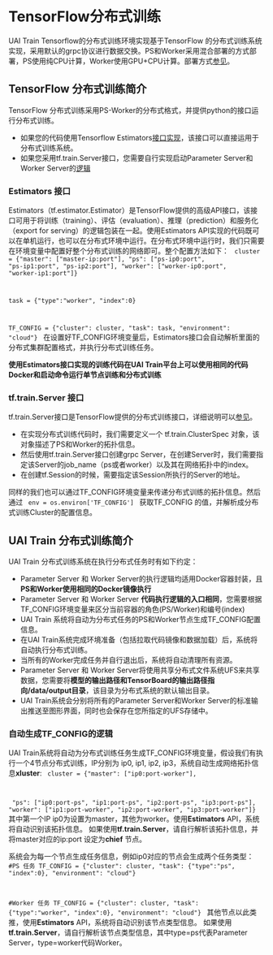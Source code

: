 

# TensorFlow分布式训练
UAI Train Tensorflow的分布式训练环境实现基于TensorFlow 的分布式训练系统实现，采用默认的grpc协议进行数据交换。PS和Worker采用混合部署的方式部署，PS使用纯CPU计算，Worker使用GPU+CPU计算。部署方式[参见](uai-train/introduction/distributed-job/intro)。

## TensorFlow 分布式训练简介
TensorFlow 分布式训练采用PS-Worker的分布式格式，并提供python的接口运行分布式训练。

  * 如果您的代码使用Tensorflow Estimators[接口实现](https://www.tensorflow.org/programmers_guide/estimators)，该接口可以直接运用于分布式训练系统。
  * 如果您采用tf.train.Server接口，您需要自行实现启动Parameter Server和Worker Server的[逻辑](https://www.tensorflow.org/deploy/distributed)

### Estimators 接口
Estimators（tf.estimator.Estimator）是TensorFlow提供的高级API接口，该接口可用于将训练（training）、评估（evaluation）、推理（prediction）和服务化（export for serving）的逻辑包装在一起。使用Estimators API实现的代码既可以在单机运行，也可以在分布式环境中运行。在分布式环境中运行时，我们只需要在环境变量中配置好整个分布式训练的网络即可。整个配置方法如下：
<code>
 cluster = {"master": ["master-ip:port"],
            "ps": ["ps-ip0:port", "ps-ip1:port", "ps-ip2:port"],
            "worker": ["worker-ip0:port", "worker-ip1:port"]}

task = {"type":"worker", "index":0}

 TF_CONFIG = {"cluster": cluster,
    	       "task": task,
               "environment": "cloud"}
</code>
在设置好TF_CONFIG环境变量后，Estimators接口会自动解析里面的分布式集群配置格式，并执行分布式训练任务。

**使用Estimators接口实现的训练代码在UAI Train平台上可以使用相同的代码Docker和启动命令运行单节点训练和分布式训练**

### tf.train.Server 接口
tf.train.Server接口是TensorFlow提供的分布式训练接口，详细说明可以[参见](https://www.tensorflow.org/deploy/distributed)。

  - 在实现分布式训练代码时，我们需要定义一个 tf.train.ClusterSpec 对象，该对象描述了PS和Worker的拓扑信息。
  - 然后使用tf.train.Server接口创建grpc Server，在创建Server时，我们需要指定该Server的job\_name（ps或者worker）以及其在网络拓扑中的index。
  - 在创建tf.Session的时候，需要指定该Session所执行的Server的地址。

同样的我们也可以通过TF\_CONFIG环境变量来传递分布式训练的拓扑信息。然后通过
<code>
	env = os.environ['TF_CONFIG']
</code>
获取TF\_CONFIG 的值，并解析成分布式训练Cluster的配置信息。

## UAI Train 分布式训练简介
UAI Train 分布式训练系统在执行分布式任务时有如下约定：

  * Parameter Server 和 Worker Server的执行逻辑均适用Docker容器封装，且**PS和Worker使用相同的Docker镜像执行**
  * Parameter Server 和 Worker Server **代码执行逻辑的入口相同**，您需要根据TF\_CONFIG环境变量来区分当前容器的角色(PS/Worker)和编号(index)
  * UAI Train 系统将自动为分布式任务的PS和Worker节点生成TF\_CONFIG配置信息。
  * 在UAI Train系统完成环境准备（包括拉取代码镜像和数据加载）后，系统将自动执行分布式训练。
  * 当所有的Worker完成任务并自行退出后，系统将自动清理所有资源。
  * Parameter Server 和 Worker Server将使用共享分布式文件系统UFS来共享数据，您需要将**模型的输出路径和TensorBoard的输出路径指向/data/output目录**，该目录为分布式系统的默认输出目录。
  * UAI Train系统会分别将所有的Parameter Server和Worker Server的标准输出推送至图形界面，同时也会保存在您所指定的UFS存储中。

### 自动生成TF_CONFIG的逻辑
UAI Train系统将自动为分布式训练任务生成TF\_CONFIG环境变量，假设我们有执行一个4节点分布式训练，IP分别为 ip0, ip1, ip2, ip3，系统自动生成网络拓扑信息**xluster**:
<code>
 cluster = {"master": ["ip0:port-worker"],

​            "ps": ["ip0:port-ps", "ip1:port-ps", "ip2:port-ps", "ip3:port-ps"],
​            "worker": ["ip1:port-worker", "ip2:port-worker", "ip3:port-worker"]}
</code>
其中第一个IP ip0为设置为master，其他为worker。使用**Estimators** API，系统将自动识别该拓扑信息。 如果使用**tf.train.Server**，请自行解析该拓扑信息，并将master对应的ip:port 设定为**chief** 节点。

系统会为每一个节点生成任务信息，例如ip0对应的节点会生成两个任务类型：
<code>
#PS 任务
TF_CONFIG = {"cluster": cluster,
    	       "task":  {"type":"ps", "index":0},
               "environment": "cloud"}

#Worker 任务
TF_CONFIG = {"cluster": cluster,
    	       "task":  {"type":"worker", "index":0},
               "environment": "cloud"}
</code>
其他节点以此类推，使用**Estimators** API，系统将自动识别该节点类型信息。 如果使用**tf.train.Server**，请自行解析该节点类型信息，其中type=ps代表Parameter Server，type=worker代码Worker。


